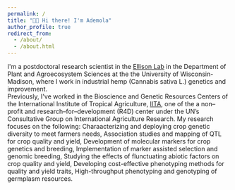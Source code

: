 ```yaml
---
permalink: /
title: "👋🏿 Hi there! I'm Ademola"
author_profile: true
redirect_from: 
  - /about/
  - /about.html
---
```





I'm a postdoctoral research scientist in the 
[Ellison Lab](https://alternativecrops.horticulture.wisc.edu/staff/aina-ademola/) 
in the Department of Plant and Agroecosystem Sciences at the the University of Wisconsin-Madison, 
where I work in industrial hemp (Cannabis sativa L.) genetics and improvement.  
Previously, I've worked in the Bioscience and Genetic Resources Centers of the 
International Institute of Tropical Agriculture, [IITA](https://www.iita.org/research/genetic-resources/),
one of the a non–profit and research–for–development (R4D) center under the UN’s 
Consultative Group on International Agriculture Research. My research focuses on the following:
Charaacterizing and deploying crop genetic diversity to meet farmers needs,
Association studies and mapping of QTL for crop quality and yield,
Development of molecular markers for crop genetics and breeding,
Implementation of marker assisted selection and genomic breeding,
Studying the effects of flunctuating abiotic factors on crop quality and yield,
Developing cost-effective phenotyping methods for quality and yield traits,
High-throughput phenotyping and genotyping of germplasm resources.



